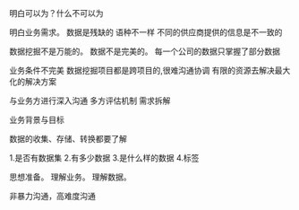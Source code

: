 明白可以为？什么不可以为

明白业务需求。
数据是残缺的
语种不一样
不同的供应商提供的信息是不一致的


数据挖掘不是万能的。
数据不是完美的。
每一个公司的数据只掌握了部分数据

业务条件不完美
数据挖掘项目都是跨项目的,很难沟通协调
有限的资源去解决最大化的解决方案

与业务方进行深入沟通
多方评估机制
需求拆解


业务背景与目标


数据的收集、存储、转换都要了解

1.是否有数据集
2.有多少数据
3.是什么样的数据
4.标签

思想准备。
理解业务。
理解数据。

非暴力沟通，高难度沟通
